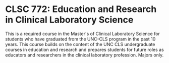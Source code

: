 # CLSC 772: Education and Research in Clinical Laboratory Science

This is a required course in the Master's of Clinical Laboratory Science for students who have graduated from the UNC-CLS program in the past 10 years. This course builds on the content of the UNC CLS undergraduate courses in education and research and prepares students for future roles as educators and researchers in the clinical laboratory profession. Majors only.